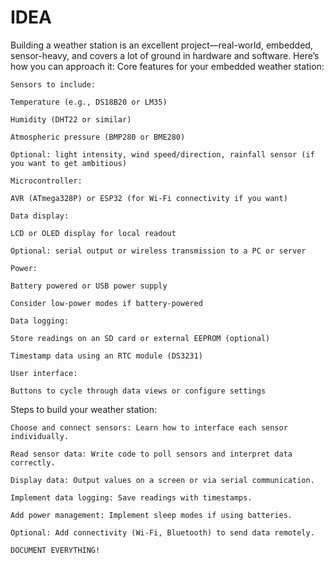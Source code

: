 # IDEA

Building a weather station is an excellent project—real-world, embedded, sensor-heavy, and covers a lot of ground in hardware and software. Here’s how you can approach it:
Core features for your embedded weather station:

    Sensors to include:

    Temperature (e.g., DS18B20 or LM35)

    Humidity (DHT22 or similar)

    Atmospheric pressure (BMP280 or BME280)

    Optional: light intensity, wind speed/direction, rainfall sensor (if you want to get ambitious)

    Microcontroller:

    AVR (ATmega328P) or ESP32 (for Wi-Fi connectivity if you want)

    Data display:

    LCD or OLED display for local readout

    Optional: serial output or wireless transmission to a PC or server

    Power:

    Battery powered or USB power supply

    Consider low-power modes if battery-powered

    Data logging:

    Store readings on an SD card or external EEPROM (optional)

    Timestamp data using an RTC module (DS3231)

    User interface:

    Buttons to cycle through data views or configure settings

Steps to build your weather station:

    Choose and connect sensors: Learn how to interface each sensor individually.

    Read sensor data: Write code to poll sensors and interpret data correctly.

    Display data: Output values on a screen or via serial communication.

    Implement data logging: Save readings with timestamps.

    Add power management: Implement sleep modes if using batteries.

    Optional: Add connectivity (Wi-Fi, Bluetooth) to send data remotely.

    DOCUMENT EVERYTHING!
